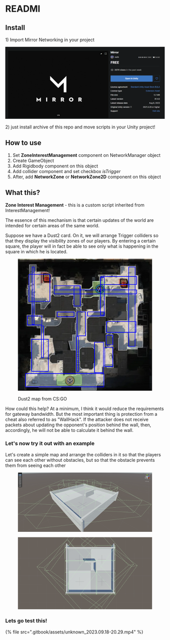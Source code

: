 # READMI

## Install

1\) Import Mirror Networking in your project

![](.gitbook/assets/image.png)

2\) just install archive of this repo and move scripts in your Unity project!



## How to use

1. Set **ZoneInterestManagement** component on NetworkManager object
2. Create GameObject&#x20;
3. Add Rigidbody component on this object
4. Add collider component and set checkbox _isTrigger_
5. After, add **NetworkZone** or **NetworkZone2D** component on this object

## What this?

**Zone Interest Management** - this is a custom script inherited from InterestManagement!

The essence of this mechanism is that certain updates of the world are intended for certain areas of the same world.

Suppose we have a Dust2 card. On it, we will arrange Trigger colliders so that they display the visibility zones of our players. By entering a certain square, the player will in fact be able to see only what is happening in the square in which he is located.

<figure><img src=".gitbook/assets/image (2).png" alt=""><figcaption><p>Dust2 map from CS:GO</p></figcaption></figure>

How could this help? At a minimum, I think it would reduce the requirements for gateway bandwidth. But the most important thing is protection from a cheat also referred to as "WallHack". If the attacker does not receive packets about updating the opponent's position behind the wall, then, accordingly, he will not be able to calculate it behind the wall.

### Let's now try it out with an example

Let's create a simple map and arrange the colliders in it so that the players can see each other without obstacles, but so that the obstacle prevents them from seeing each other

<figure><img src=".gitbook/assets/image (3).png" alt=""><figcaption></figcaption></figure>

<figure><img src=".gitbook/assets/image (4).png" alt=""><figcaption></figcaption></figure>

### Lets go test this!

{% file src=".gitbook/assets/unknown_2023.09.18-20.29.mp4" %}
